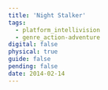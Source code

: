 ```yaml
---
title: 'Night Stalker'
tags:
  - platform_intellivision
  - genre_action-adventure
digital: false
physical: true
guide: false
pending: false
date: 2014-02-14
---
```

